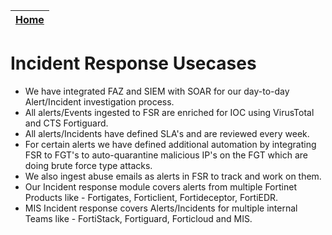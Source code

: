 | [Home](../README.md) |
|----------------------|

# Incident Response Usecases

- We have integrated FAZ and SIEM with SOAR for our day-to-day Alert/Incident investigation process.
- All alerts/Events ingested to FSR are enriched for IOC using VirusTotal and CTS Fortiguard.
- All alerts/Incidents have defined SLA's and are reviewed every week.
- For certain alerts we have defined additional automation by integrating FSR to FGT's to auto-quarantine malicious IP's on the FGT which are doing brute force type attacks.
- We also ingest abuse emails as alerts in FSR to track and work on them.
- Our Incident response module covers alerts from multiple Fortinet Products like - Fortigates, Forticlient, Fortideceptor, FortiEDR.
- MIS Incident response covers Alerts/Incidents for multiple internal Teams like - FortiStack, Fortiguard, Forticloud and MIS.
 
